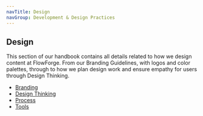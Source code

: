 ```yaml
---
navTitle: Design
navGroup: Development & Design Practices
---
```


## Design

This section of our handbook contains all details related to how we design content at FlowForge. From our Branding Guidelines, with logos and color palettes, through to how we plan design work and ensure empathy for users through Design Thinking.

- [Branding](./branding.md)
- [Design Thinking](./design-thinking.md)
- [Process](./process.md)
- [Tools](./tools.md)
